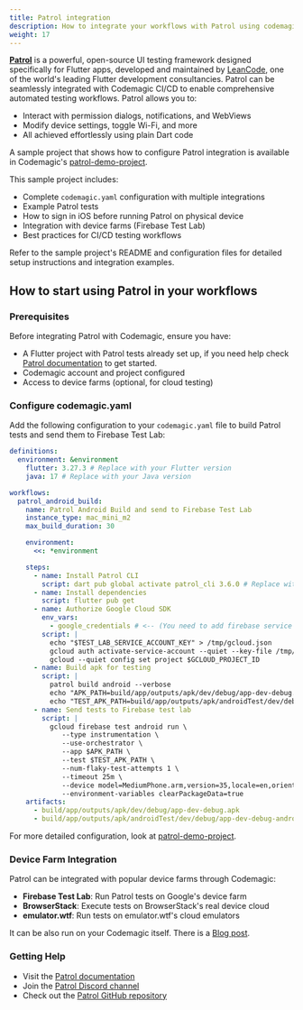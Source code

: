 ```yaml
---
title: Patrol integration
description: How to integrate your workflows with Patrol using codemagic.yaml
weight: 17
---
```


[**Patrol**](https://patrol.leancode.co?utm_source=codemagic&utm_medium=referral) is a powerful, open-source UI testing framework designed specifically for Flutter apps, developed and maintained by [LeanCode](https://leancode.co?utm_source=codemagic&utm_medium=referral), one of the world's leading Flutter development consultancies. Patrol can be seamlessly integrated with Codemagic CI/CD to enable comprehensive automated testing workflows. Patrol allows you to:

- Interact with permission dialogs, notifications, and WebViews
- Modify device settings, toggle Wi-Fi, and more
- All achieved effortlessly using plain Dart code

A sample project that shows how to configure Patrol integration is available in Codemagic's [patrol-demo-project](https://github.com/codemagic-ci-cd/codemagic-sample-projects/tree/main/integrations/patrol-demo-project).

This sample project includes:

- Complete `codemagic.yaml` configuration with multiple integrations
- Example Patrol tests
- How to sign in iOS before running Patrol on physical device
- Integration with device farms (Firebase Test Lab)
- Best practices for CI/CD testing workflows

Refer to the sample project's README and configuration files for detailed setup instructions and integration examples.

## How to start using Patrol in your workflows

### Prerequisites

Before integrating Patrol with Codemagic, ensure you have:

- A Flutter project with Patrol tests already set up, if you need help check [Patrol documentation](https://patrol.leancode.co?utm_source=codemagic&utm_medium=referral) to get started.
- Codemagic account and project configured
- Access to device farms (optional, for cloud testing)

### Configure codemagic.yaml

Add the following configuration to your `codemagic.yaml` file to build Patrol tests and send them to Firebase Test Lab:

```yaml
definitions:
  environment: &environment
    flutter: 3.27.3 # Replace with your Flutter version
    java: 17 # Replace with your Java version

workflows:
  patrol_android_build:
    name: Patrol Android Build and send to Firebase Test Lab
    instance_type: mac_mini_m2
    max_build_duration: 30

    environment:
      <<: *environment

    steps:
      - name: Install Patrol CLI
        script: dart pub global activate patrol_cli 3.6.0 # Replace with your Patrol CLI version for compatibility you can see https://patrol.leancode.co/documentation/compatibility-table
      - name: Install dependencies
        script: flutter pub get
      - name: Authorize Google Cloud SDK
        env_vars:
          - google_credentials # <-- (You need to add firebase service account key (json file) to your codemagic secrets)
        script: |
          echo "$TEST_LAB_SERVICE_ACCOUNT_KEY" > /tmp/gcloud.json
          gcloud auth activate-service-account --quiet --key-file /tmp/gcloud.json
          gcloud --quiet config set project $GCLOUD_PROJECT_ID
      - name: Build apk for testing
        script: |
          patrol build android --verbose
          echo "APK_PATH=build/app/outputs/apk/dev/debug/app-dev-debug.apk" >> $CM_ENV
          echo "TEST_APK_PATH=build/app/outputs/apk/androidTest/dev/debug/app-dev-debug-androidTest.apk" >> $CM_ENV
      - name: Send tests to Firebase test lab
        script: |
          gcloud firebase test android run \
             --type instrumentation \
             --use-orchestrator \
             --app $APK_PATH \
             --test $TEST_APK_PATH \
             --num-flaky-test-attempts 1 \
             --timeout 25m \
             --device model=MediumPhone.arm,version=35,locale=en,orientation=portrait \
             --environment-variables clearPackageData=true
    artifacts:
      - build/app/outputs/apk/dev/debug/app-dev-debug.apk
      - build/app/outputs/apk/androidTest/dev/debug/app-dev-debug-androidTest.apk
```

For more detailed configuration, look at [patrol-demo-project](https://github.com/codemagic-ci-cd/codemagic-sample-projects/tree/main/integrations/patrol-demo-project).

### Device Farm Integration

Patrol can be integrated with popular device farms through Codemagic:

- **Firebase Test Lab**: Run Patrol tests on Google's device farm
- **BrowserStack**: Execute tests on BrowserStack's real device cloud
- **emulator.wtf**: Run tests on emulator.wtf's cloud emulators

It can be also run on your Codemagic itself. There is a [Blog post](https://blog.codemagic.io/how-to-test-native-features-in-flutter-apps-with-patrol-and-codemagic/).

### Getting Help

- Visit the [Patrol documentation](https://patrol.leancode.co?utm_source=codemagic&utm_medium=referral)
- Join the [Patrol Discord channel](https://discord.com/invite/ukBK5t4EZg)
- Check out the [Patrol GitHub repository](https://github.com/leancodepl/patrol)
